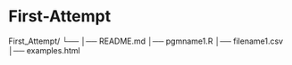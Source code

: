 # First-Attempt
First_Attempt/
└── 
    │── README.md
    │── pgmname1.R
    │── filename1.csv
    │── examples.html
   
